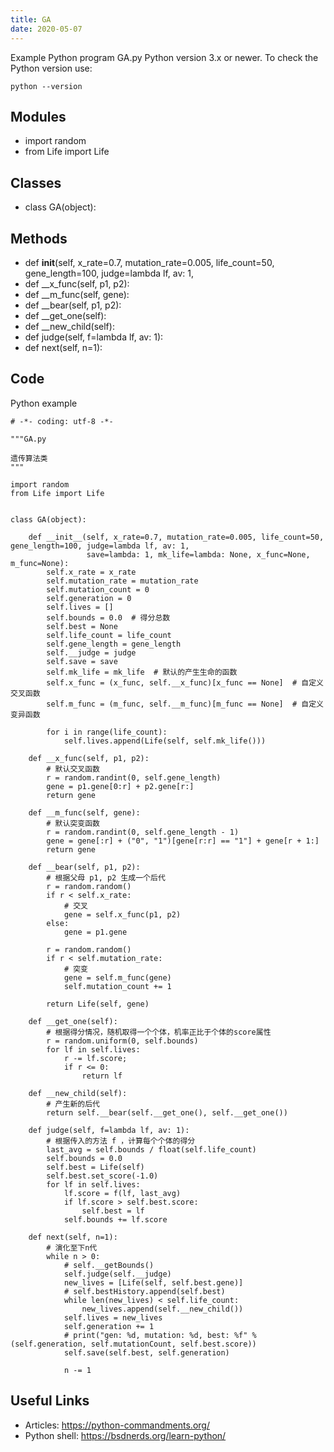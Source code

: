 ```yaml
---
title: GA
date: 2020-05-07
---
```

Example Python program GA.py
Python version 3.x or newer.
To check the Python version use:

    python --version

## Modules

* import random
* from Life import Life

## Classes

* class GA(object):

## Methods

* def __init__(self, x_rate=0.7, mutation_rate=0.005, life_count=50, gene_length=100, judge=lambda lf, av: 1,
* def __x_func(self, p1, p2):
* def __m_func(self, gene):
* def __bear(self, p1, p2):
* def __get_one(self):
* def __new_child(self):
* def judge(self, f=lambda lf, av: 1):
* def next(self, n=1):

## Code

Python example

    # -*- coding: utf-8 -*-
    
    """GA.py
    
    遗传算法类
    """
    
    import random
    from Life import Life
    
    
    class GA(object):
    
        def __init__(self, x_rate=0.7, mutation_rate=0.005, life_count=50, gene_length=100, judge=lambda lf, av: 1,
                     save=lambda: 1, mk_life=lambda: None, x_func=None, m_func=None):
            self.x_rate = x_rate
            self.mutation_rate = mutation_rate
            self.mutation_count = 0
            self.generation = 0
            self.lives = []
            self.bounds = 0.0  # 得分总数
            self.best = None
            self.life_count = life_count
            self.gene_length = gene_length
            self.__judge = judge
            self.save = save
            self.mk_life = mk_life  # 默认的产生生命的函数
            self.x_func = (x_func, self.__x_func)[x_func == None]  # 自定义交叉函数
            self.m_func = (m_func, self.__m_func)[m_func == None]  # 自定义变异函数
    
            for i in range(life_count):
                self.lives.append(Life(self, self.mk_life()))
    
        def __x_func(self, p1, p2):
            # 默认交叉函数
            r = random.randint(0, self.gene_length)
            gene = p1.gene[0:r] + p2.gene[r:]
            return gene
    
        def __m_func(self, gene):
            # 默认突变函数
            r = random.randint(0, self.gene_length - 1)
            gene = gene[:r] + ("0", "1")[gene[r:r] == "1"] + gene[r + 1:]
            return gene
    
        def __bear(self, p1, p2):
            # 根据父母 p1, p2 生成一个后代
            r = random.random()
            if r < self.x_rate:
                # 交叉
                gene = self.x_func(p1, p2)
            else:
                gene = p1.gene
    
            r = random.random()
            if r < self.mutation_rate:
                # 突变
                gene = self.m_func(gene)
                self.mutation_count += 1
    
            return Life(self, gene)
    
        def __get_one(self):
            # 根据得分情况，随机取得一个个体，机率正比于个体的score属性
            r = random.uniform(0, self.bounds)
            for lf in self.lives:
                r -= lf.score;
                if r <= 0:
                    return lf
    
        def __new_child(self):
            # 产生新的后代
            return self.__bear(self.__get_one(), self.__get_one())
    
        def judge(self, f=lambda lf, av: 1):
            # 根据传入的方法 f ，计算每个个体的得分
            last_avg = self.bounds / float(self.life_count)
            self.bounds = 0.0
            self.best = Life(self)
            self.best.set_score(-1.0)
            for lf in self.lives:
                lf.score = f(lf, last_avg)
                if lf.score > self.best.score:
                    self.best = lf
                self.bounds += lf.score
    
        def next(self, n=1):
            # 演化至下n代
            while n > 0:
                # self.__getBounds()
                self.judge(self.__judge)
                new_lives = [Life(self, self.best.gene)]
                # self.bestHistory.append(self.best)
                while len(new_lives) < self.life_count:
                    new_lives.append(self.__new_child())
                self.lives = new_lives
                self.generation += 1
                # print("gen: %d, mutation: %d, best: %f" % (self.generation, self.mutationCount, self.best.score))
                self.save(self.best, self.generation)
    
                n -= 1
    

## Useful Links

- Articles: https://python-commandments.org/
- Python shell: https://bsdnerds.org/learn-python/
